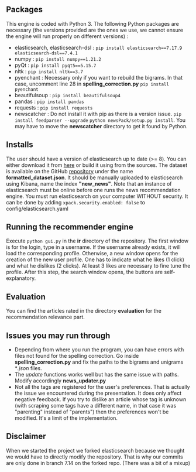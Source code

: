 ## Packages
This engine is coded with Python 3.
The following Python packages are necessary (the versions provided are the ones we use, we cannot ensure the engine will run properly on different versions) :
- elasticsearch, elasticsearch-dsl : `pip install elasticsearch==7.17.9 elasticsearch-dsl==7.4.1`
- numpy : `pip install numpy==1.21.2`
- pyQt : `pip install pyqt5==5.15.7`
- nltk : `pip install nltk==3.7`
- pyenchant : Necessary only if you want to rebuild the bigrams. In that case, uncomment line 28 in **spelling_correction.py**  `pip install pyenchant` 
- beautifulsoup : `pip install beautifulsoup4`
- pandas : `pip install pandas`
- requests : `pip install requests`
- newscatcher : Do not install it with pip as there is a version issue. `pip install feedparser --upgrade` `python newsPack/setup.py install`. You may have to move the **newscatcher** directory to get it found by Python. 


## Installs
The user should have a version of elasticsearch up to date (>= 8). You can either download it from [here](https://www.elastic.co/downloads/elasticsearch) or build it using from the sources. The dataset is available on the GitHub [repository](https://github.com/UnparalleledSmilingMonster/DD2477-project1/tree/7.14/ir) under the name **formatted_dataset.json**. It should be manually uploaded to elasticsearch using Kibana, name the index **"new_news"**. Note that an instance of elasticsearch must be online before one runs the news recommendation engine. You must run elasticsearch on your computer WITHOUT security. It can be done by adding `xpack.security.enabled: false` to config/elasticsearch.yaml


## Running the recommender engine
Execute `python gui.py` in the **ir** directory of the repository. The first window is for the login, type in a username. If the username already exists, it will load the corresponding profile. Otherwise, a new window opens for the creation of the new user profile. One has to indicate what he likes (1 click) and what he dislikes (2 clicks). At least 3 likes are necessary to fine tune the profile. After this step, the search window opens, the buttons are self-explanatory. 

## Evaluation 
You can find the articles rated in the directory **evaluation** for the recommendation relevance part.

## Issues you may run through
- Depending from where you run the program, you can have errors with files not found for the spelling correction. Go inside **spelling_correction.py** and fix the paths to the bigrams and unigrams **.json* files.
- The *update* functions works well but has the same issue with paths. Modify accordingly **news_updater.py**
- Not all the tags are registered for the user's preferences. That is actually the issue we encountered during the presentation. It does only affect negative feedback. If you try to dislike an article whose tag is unknown (with scraping some tags have a different name, in that case it was "parenting" instead of "parents") then the preferences won't be modified. It's a limit of the implementation.

## Disclaimer
When we started the project we forked elasticsearch because we thought we would have to directly modify the repository. That is why our commits are only done in branch 7.14 on the forked repo. (There was a bit of a mixup)


